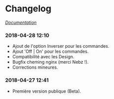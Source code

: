 # Changelog

*[Documentation](index.md)*

### 2018-04-28 12:10

- Ajout de l'option Inverser pour les commandes.
- Ajout 'Off | On' pour les commandes.
- Compatibilité avec les Design.
- Bugfix cheming nginx (merci Nebz !).
- Corrections mineures.

### 2018-04-27 12:41

- Première version publique (Beta).
